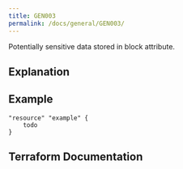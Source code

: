 ```yaml
---
title: GEN003
permalink: /docs/general/GEN003/
---
```


Potentially sensitive data stored in block attribute.

## Explanation

## Example

```
"resource" "example" {
	todo
}
```

## Terraform Documentation
